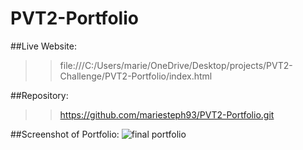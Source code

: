 # PVT2-Portfolio

##Live Website:
>>file:///C:/Users/marie/OneDrive/Desktop/projects/PVT2-Challenge/PVT2-Portfolio/index.html

##Repository:
>>https://github.com/mariesteph93/PVT2-Portfolio.git

##Screenshot of Portfolio:
![final portfolio](https://user-images.githubusercontent.com/106722272/180692405-bba2553e-12f3-4c47-89b3-e63202cc9ee1.jpg)
